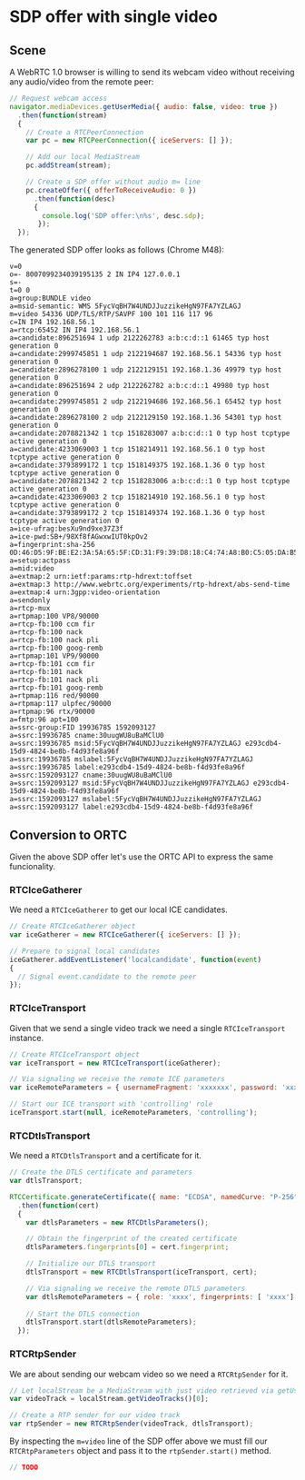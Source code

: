 # SDP offer with single video


## Scene

A WebRTC 1.0 browser is willing to send its webcam video without receiving any audio/video from the remote peer:

```js
// Request webcam access
navigator.mediaDevices.getUserMedia({ audio: false, video: true })
  .then(function(stream)
  {
    // Create a RTCPeerConnection
    var pc = new RTCPeerConnection({ iceServers: [] });

    // Add our local MediaStream
    pc.addStream(stream);

    // Create a SDP offer without audio m= line
    pc.createOffer({ offerToReceiveAudio: 0 })
      .then(function(desc)
      {
        console.log('SDP offer:\n%s', desc.sdp);
       });
  });
```

The generated SDP offer looks as follows (Chrome M48):

```
v=0
o=- 8007099234039195135 2 IN IP4 127.0.0.1
s=-
t=0 0
a=group:BUNDLE video
a=msid-semantic: WMS 5FycVqBH7W4UNDJJuzzikeHgN97FA7YZLAGJ
m=video 54336 UDP/TLS/RTP/SAVPF 100 101 116 117 96
c=IN IP4 192.168.56.1
a=rtcp:65452 IN IP4 192.168.56.1
a=candidate:896251694 1 udp 2122262783 a:b:c:d::1 61465 typ host generation 0
a=candidate:2999745851 1 udp 2122194687 192.168.56.1 54336 typ host generation 0
a=candidate:2896278100 1 udp 2122129151 192.168.1.36 49979 typ host generation 0
a=candidate:896251694 2 udp 2122262782 a:b:c:d::1 49980 typ host generation 0
a=candidate:2999745851 2 udp 2122194686 192.168.56.1 65452 typ host generation 0
a=candidate:2896278100 2 udp 2122129150 192.168.1.36 54301 typ host generation 0
a=candidate:2078821342 1 tcp 1518283007 a:b:c:d::1 0 typ host tcptype active generation 0
a=candidate:4233069003 1 tcp 1518214911 192.168.56.1 0 typ host tcptype active generation 0
a=candidate:3793899172 1 tcp 1518149375 192.168.1.36 0 typ host tcptype active generation 0
a=candidate:2078821342 2 tcp 1518283006 a:b:c:d::1 0 typ host tcptype active generation 0
a=candidate:4233069003 2 tcp 1518214910 192.168.56.1 0 typ host tcptype active generation 0
a=candidate:3793899172 2 tcp 1518149374 192.168.1.36 0 typ host tcptype active generation 0
a=ice-ufrag:besXu9nd9xe37Z3f
a=ice-pwd:SB+/98Xf8fAGwxwIUT0kpOv2
a=fingerprint:sha-256 0D:46:D5:9F:BE:E2:3A:5A:65:5F:CD:31:F9:39:D8:18:C4:74:A8:B0:C5:05:DA:B5:0F:39:29:01:7E:1F:26:CD
a=setup:actpass
a=mid:video
a=extmap:2 urn:ietf:params:rtp-hdrext:toffset
a=extmap:3 http://www.webrtc.org/experiments/rtp-hdrext/abs-send-time
a=extmap:4 urn:3gpp:video-orientation
a=sendonly
a=rtcp-mux
a=rtpmap:100 VP8/90000
a=rtcp-fb:100 ccm fir
a=rtcp-fb:100 nack
a=rtcp-fb:100 nack pli
a=rtcp-fb:100 goog-remb
a=rtpmap:101 VP9/90000
a=rtcp-fb:101 ccm fir
a=rtcp-fb:101 nack
a=rtcp-fb:101 nack pli
a=rtcp-fb:101 goog-remb
a=rtpmap:116 red/90000
a=rtpmap:117 ulpfec/90000
a=rtpmap:96 rtx/90000
a=fmtp:96 apt=100
a=ssrc-group:FID 19936785 1592093127
a=ssrc:19936785 cname:30uugWU8uBaMClU0
a=ssrc:19936785 msid:5FycVqBH7W4UNDJJuzzikeHgN97FA7YZLAGJ e293cdb4-15d9-4824-be8b-f4d93fe8a96f
a=ssrc:19936785 mslabel:5FycVqBH7W4UNDJJuzzikeHgN97FA7YZLAGJ
a=ssrc:19936785 label:e293cdb4-15d9-4824-be8b-f4d93fe8a96f
a=ssrc:1592093127 cname:30uugWU8uBaMClU0
a=ssrc:1592093127 msid:5FycVqBH7W4UNDJJuzzikeHgN97FA7YZLAGJ e293cdb4-15d9-4824-be8b-f4d93fe8a96f
a=ssrc:1592093127 mslabel:5FycVqBH7W4UNDJJuzzikeHgN97FA7YZLAGJ
a=ssrc:1592093127 label:e293cdb4-15d9-4824-be8b-f4d93fe8a96f
```


## Conversion to ORTC

Given the above SDP offer let's use the ORTC API to express the same funcionality.


### RTCIceGatherer

We need a `RTCIceGatherer` to get our local ICE candidates.

```js
// Create RTCIceGatherer object
var iceGatherer = new RTCIceGatherer({ iceServers: [] });

// Prepare to signal local candidates
iceGatherer.addEventListener('localcandidate', function(event)
{
  // Signal event.candidate to the remote peer
});
```


### RTCIceTransport

Given that we send a single video track we need a single `RTCIceTransport` instance.

```js
// Create RTCIceTransport object
var iceTransport = new RTCIceTransport(iceGatherer);

// Via signaling we receive the remote ICE parameters
var iceRemoteParameters = { usernameFragment: 'xxxxxxx', password: 'xxxxxxx' };

// Start our ICE transport with 'controlling' role
iceTransport.start(null, iceRemoteParameters, 'controlling');
```


### RTCDtlsTransport

We need a `RTCDtlsTransport` and a certificate for it.

```js
// Create the DTLS certificate and parameters
var dtlsTransport;

RTCCertificate.generateCertificate({ name: "ECDSA", namedCurve: "P-256" })
  .then(function(cert)
  {
    var dtlsParameters = new RTCDtlsParameters();

    // Obtain the fingerprint of the created certificate
    dtlsParameters.fingerprints[0] = cert.fingerprint;

    // Initialize our DTLS transport
    dtlsTransport = new RTCDtlsTransport(iceTransport, cert);

    // Via signaling we receive the remote DTLS parameters
    var dtlsRemoteParameters = { role: 'xxxx', fingerprints: [ 'xxxx'] };
    
    // Start the DTLS connection
    dtlsTransport.start(dtlsRemoteParameters);
  });
```


### RTCRtpSender

We are about sending our webcam video so we need a `RTCRtpSender` for it.

```js
// Let localStream be a MediaStream with just video retrieved via getUserMedia()
var videoTrack = localStream.getVideoTracks()[0];

// Create a RTP sender for our video track
var rtpSender = new RTCRtpSender(videoTrack, dtlsTransport);
```

By inspecting the `m=video` line of the SDP offer above we must fill our `RTCRtpParameters` object and pass it to the `rtpSender.start()` method.

```js
// TODO
```
